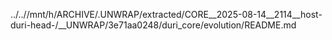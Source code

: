 ../..//mnt/h/ARCHIVE/.UNWRAP/extracted/CORE__2025-08-14__2114__host-duri-head-/__UNWRAP/3e71aa0248/duri_core/evolution/README.md